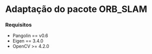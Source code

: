 # Adaptação do pacote ORB_SLAM

### Requisitos
- Pangolin == v0.6
- Eigen == 3.4.0
- OpenCV >= 4.2.0

